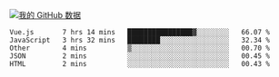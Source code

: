 [![我的 GitHub 数据](https://github-readme-stats.vercel.app/api?username=unbrain&?theme=dark)]()

<!--START_SECTION:waka-->
```text
Vue.js       7 hrs 14 mins   ████████████████▓░░░░░░░░   66.07 % 
JavaScript   3 hrs 32 mins   ████████░░░░░░░░░░░░░░░░░   32.34 % 
Other        4 mins          ▒░░░░░░░░░░░░░░░░░░░░░░░░   00.70 % 
JSON         2 mins          ░░░░░░░░░░░░░░░░░░░░░░░░░   00.45 % 
HTML         2 mins          ░░░░░░░░░░░░░░░░░░░░░░░░░   00.43 % 
```
<!--END_SECTION:waka-->
